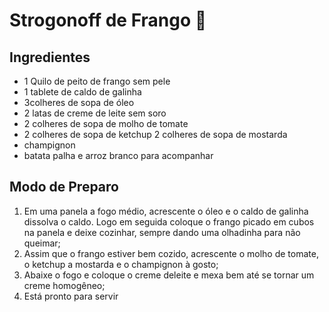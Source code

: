 # Strogonoff de Frango :chicken:

## Ingredientes

- 1 Quilo de peito de frango sem pele
- 1 tablete de caldo de galinha
- 3colheres de sopa de óleo
- 2 latas de creme de leite sem soro
- 2 colheres de sopa de molho de tomate
- 2 colheres de sopa de ketchup 2 colheres de sopa de mostarda
- champignon
- batata palha e arroz branco para acompanhar



## Modo de Preparo

1. Em uma panela a fogo médio, acrescente o óleo e o caldo de galinha dissolva o caldo. Logo em seguida coloque o frango picado em cubos na panela e deixe cozinhar, sempre dando uma olhadinha para não queimar;
2. Assim que o frango estiver bem cozido, acrescente o molho de tomate, o ketchup a mostarda e o champignon à gosto;
3. Abaixe o fogo e coloque o creme deleite e mexa bem até se tornar um creme homogêneo;
4. Está pronto para servir





